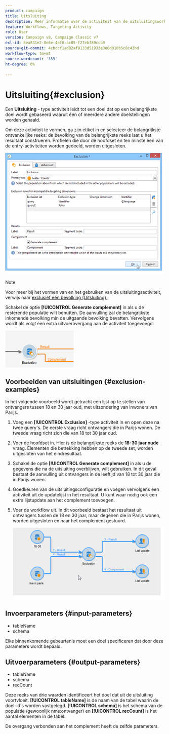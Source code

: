 ```yaml
---
product: campaign
title: Uitsluiting
description: Meer informatie over de activiteit van de uitsluitingsworkflow
feature: Workflows, Targeting Activity
role: User
version: Campaign v8, Campaign Classic v7
exl-id: 8ea831e2-8e6e-4ef0-ac05-f27ebf89ccb9
source-git-commit: 4cbccf1ad02af9133d51933e3e0d010b5c8c43bd
workflow-type: tm+mt
source-wordcount: '359'
ht-degree: 0%

---
```


# Uitsluiting{#exclusion}



Een **Uitsluiting** - type activiteit leidt tot een doel dat op een belangrijkste doel wordt gebaseerd waaruit één of meerdere andere doelstellingen worden gehaald.

Om deze activiteit te vormen, ga zijn etiket in en selecteer de belangrijkste ontvankelijke reeks: de bevolking van de belangrijkste reeks laat u het resultaat construeren. Profielen die door de hoofdset en ten minste een van de entry-activiteiten worden gedeeld, worden uitgesloten.

![](assets/s_user_segmentation_exclu.png)

>[!NOTE]
>
>Voor meer bij het vormen van en het gebruiken van de uitsluitingsactiviteit, verwijs naar [&#x200B; exclusief een bevolking (Uitsluiting) &#x200B;](targeting-workflows.md#excluding-a-population--exclusion-).

Schakel de optie **[!UICONTROL Generate complement]** in als u de resterende populatie wilt benutten. De aanvulling zal de belangrijkste inkomende bevolking min de uitgaande bevolking bevatten. Vervolgens wordt als volgt een extra uitvoerovergang aan de activiteit toegevoegd:

![](assets/s_user_segmentation_exclu_compl.png)

## Voorbeelden van uitsluitingen {#exclusion-examples}

In het volgende voorbeeld wordt getracht een lijst op te stellen van ontvangers tussen 18 en 30 jaar oud, met uitzondering van inwoners van Parijs.

1. Voeg een **[!UICONTROL Exclusion]** -type activiteit in en open deze na twee query&#39;s. De eerste vraag richt ontvangers die in Parijs wonen. De tweede vraag richt zich die van 18 tot 30 jaar oud.
1. Voer de hoofdset in. Hier is de belangrijkste reeks de **18-30 jaar oude** vraag. Elementen die betrekking hebben op de tweede set, worden uitgesloten van het eindresultaat.
1. Schakel de optie **[!UICONTROL Generate complement]** in als u de gegevens die na de uitsluiting overblijven, wilt gebruiken. In dit geval bestaat de aanvulling uit ontvangers in de leeftijd van 18 tot 30 jaar die in Parijs wonen.
1. Goedkeuren van de uitsluitingsconfiguratie en voegen vervolgens een activiteit uit de updatelijst in het resultaat. U kunt waar nodig ook een extra lijstupdate aan het complement toevoegen.
1. Voer de workflow uit. In dit voorbeeld bestaat het resultaat uit ontvangers tussen de 18 en 30 jaar, maar degenen die in Parijs wonen, worden uitgesloten en naar het complement gestuurd.

   ![](assets/exclusion_example.png)

## Invoerparameters {#input-parameters}

* tableName
* schema

Elke binnenkomende gebeurtenis moet een doel specificeren dat door deze parameters wordt bepaald.

## Uitvoerparameters {#output-parameters}

* tableName
* schema
* recCount

Deze reeks van drie waarden identificeert het doel dat uit de uitsluiting voortvloeit. **[!UICONTROL tableName]** is de naam van de tabel waarin de doel-id&#39;s worden vastgelegd. **[!UICONTROL schema]** is het schema van de populatie (gewoonlijk nms:ontvanger) en **[!UICONTROL recCount]** is het aantal elementen in de tabel.

De overgang verbonden aan het complement heeft de zelfde parameters.

